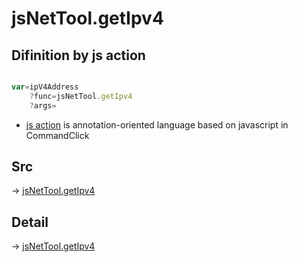 # jsNetTool.getIpv4

## Difinition by js action

```js.js

var=ipV4Address
	?func=jsNetTool.getIpv4
	?args=

```

- [js action]() is annotation-oriented language based on javascript in CommandClick

## Src

-> [jsNetTool.getIpv4](https://github.com/puutaro/CommandClick/blob/master/app/src/main/java/com/puutaro/commandclick/fragment_lib/terminal_fragment/js_interface/JsNetTool.kt#L13)

## Detail

-> [jsNetTool.getIpv4](https://github.com/puutaro/CommandClick/blob/master/md/developer/js_interface/details/JsNetTool/getIpv4.md)
